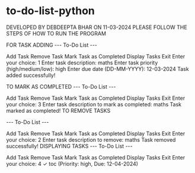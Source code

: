 # to-do-list-python
DEVELOPED BY DEBDEEPTA BHAR ON 11-03-2024 PLEASE FOLLOW THE STEPS OF HOW TO RUN THE PROGRAM

FOR TASK ADDING
--- To-Do List ---

Add Task
Remove Task
Mark Task as Completed
Display Tasks
Exit Enter your choice: 1
Enter task description: maths Enter task priority (high/medium/low): high Enter due date (DD-MM-YYYY): 12-03-2024 Task added successfully!

TO MARK AS COMPLETED
--- To-Do List ---

Add Task
Remove Task
Mark Task as Completed
Display Tasks
Exit Enter your choice: 3 Enter task description to mark as completed: maths Task marked as completed!
TO REMOVE TASKS

--- To-Do List ---

Add Task
Remove Task
Mark Task as Completed
Display Tasks
Exit Enter your choice: 2 Enter task description to remove: maths Task removed successfully!
DISPLAYING TASKS
--- To-Do List ---

Add Task
Remove Task
Mark Task as Completed
Display Tasks
Exit Enter your choice: 4 ✓ toc (Priority: high, Due: 12-04-2024)
